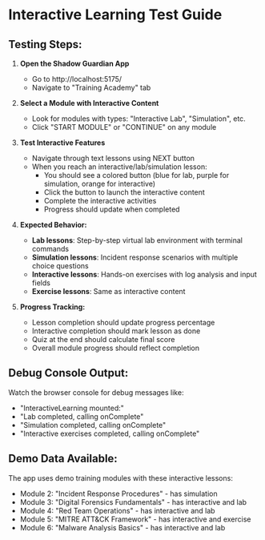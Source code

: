 # Interactive Learning Test Guide

## Testing Steps:

1. **Open the Shadow Guardian App**
   - Go to http://localhost:5175/
   - Navigate to "Training Academy" tab

2. **Select a Module with Interactive Content**
   - Look for modules with types: "Interactive Lab", "Simulation", etc.
   - Click "START MODULE" or "CONTINUE" on any module

3. **Test Interactive Features**
   - Navigate through text lessons using NEXT button
   - When you reach an interactive/lab/simulation lesson:
     - You should see a colored button (blue for lab, purple for simulation, orange for interactive)
     - Click the button to launch the interactive content
     - Complete the interactive activities
     - Progress should update when completed

4. **Expected Behavior:**
   - **Lab lessons**: Step-by-step virtual lab environment with terminal commands
   - **Simulation lessons**: Incident response scenarios with multiple choice questions
   - **Interactive lessons**: Hands-on exercises with log analysis and input fields
   - **Exercise lessons**: Same as interactive content

5. **Progress Tracking:**
   - Lesson completion should update progress percentage
   - Interactive completion should mark lesson as done
   - Quiz at the end should calculate final score
   - Overall module progress should reflect completion

## Debug Console Output:
Watch the browser console for debug messages like:
- "InteractiveLearning mounted:"
- "Lab completed, calling onComplete"
- "Simulation completed, calling onComplete"
- "Interactive exercises completed, calling onComplete"

## Demo Data Available:
The app uses demo training modules with these interactive lessons:
- Module 2: "Incident Response Procedures" - has simulation
- Module 3: "Digital Forensics Fundamentals" - has interactive and lab
- Module 4: "Red Team Operations" - has interactive and lab  
- Module 5: "MITRE ATT&CK Framework" - has interactive and exercise
- Module 6: "Malware Analysis Basics" - has interactive and lab
